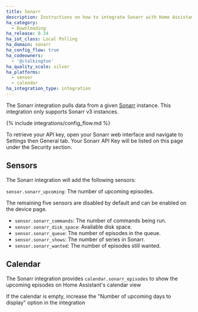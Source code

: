 ```yaml
---
title: Sonarr
description: Instructions on how to integrate Sonarr with Home Assistant
ha_category:
  - Downloading
ha_release: 0.34
ha_iot_class: Local Polling
ha_domain: sonarr
ha_config_flow: true
ha_codeowners:
  - '@ctalkington'
ha_quality_scale: silver
ha_platforms:
  - sensor
  - calendar
ha_integration_type: integration
---
```


The Sonarr integration pulls data from a given [Sonarr](https://sonarr.tv/) instance. This integration only supports Sonarr v3 instances.

{% include integrations/config_flow.md %}

To retrieve your API key, open your Sonarr web interface and navigate to Settings then General tab. Your Sonarr API Key will be listed on this page under the Security section.

## Sensors

The Sonarr integration will add the following sensors:

`sensor.sonarr_upcoming`: The number of upcoming episodes.

The remaining five sensors are disabled by default and can be enabled on the device page.

- `sensor.sonarr_commands`: The number of commands being run.
- `sensor.sonarr_disk_space`: Available disk space.
- `sensor.sonarr_queue`: The number of episodes in the queue.
- `sensor.sonarr_shows`: The number of series in Sonarr.
- `sensor.sonarr_wanted`: The number of episodes still wanted.

## Calendar

The Sonarr integration provides `calendar.sonarr_episodes` to show the upcoming episodes on Home Assistant's calendar view

If the calendar is empty, increase the "Number of upcoming days to display" option in the integration
